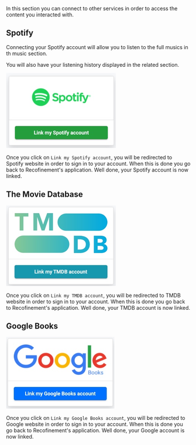 In this section you can connect to other services in order to access the content you interacted with.

## Spotify

Connecting your Spotify account will allow you to listen to the full musics in th music section.

You will also have your listening history displayed in the related section.

![](../../assets/images/tpapps-spotify.jpg)

Once you click on `Link my Spotify account`, you will be redirected to Spotify website in order to sign in to your account. When this is done you go back to Recofinement's application. Well done, your Spotify account is now linked.

## The Movie Database

![](../../assets/images/tpapps-tmdb.jpg)

Once you click on `Link my TMDB account`, you will be redirected to TMDB website in order to sign in to your account. When this is done you go back to Recofinement's application. Well done, your TMDB account is now linked.

## Google Books

![](../../assets/images/tpapps-gbooks.jpg)

Once you click on `Link my Google Books account`, you will be redirected to Google website in order to sign in to your account. When this is done you go back to Recofinement's application. Well done, your Google account is now linked.